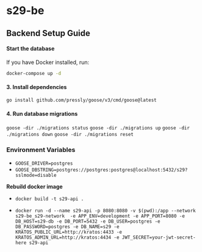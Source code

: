 # s29-be

## Backend Setup Guide


#### Start the database
If you have Docker installed, run:
```bash
docker-compose up -d
```

#### 3. Install dependencies
```bash
go install github.com/pressly/goose/v3/cmd/goose@latest
```

#### 4. Run database migrations
```goose -dir ./migrations status```
```goose -dir ./migrations up```
```goose -dir ./migrations down```
```goose -dir ./migrations reset```

### Environment Variables
- `GOOSE_DRIVER=postgres`
- `GOOSE_DBSTRING=postgres://postgres:postgres@localhost:5432/s29?sslmode=disable`

**Rebuild docker image**
- ```docker build -t s29-api .```
- ```
  docker run -d --name s29-api -p 8080:8080 -v $(pwd):/app --network s29-be_s29-network  -e APP_ENV=development -e APP_PORT=8080 -e DB_HOST=s29-db -e DB_PORT=5432 -e DB_USER=postgres -e DB_PASSWORD=postgres -e DB_NAME=s29 -e KRATOS_PUBLIC_URL=http://kratos:4433 -e KRATOS_ADMIN_URL=http://kratos:4434 -e JWT_SECRET=your-jwt-secret-here s29-api

  ```